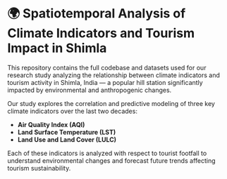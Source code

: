 # 🌍 Spatiotemporal Analysis of Climate Indicators and Tourism Impact in Shimla

This repository contains the full codebase and datasets used for our research study analyzing the relationship between climate indicators and tourism activity in Shimla, India — a popular hill station significantly impacted by environmental and anthropogenic changes.

Our study explores the correlation and predictive modeling of three key climate indicators over the last two decades:
- **Air Quality Index (AQI)**
- **Land Surface Temperature (LST)**
- **Land Use and Land Cover (LULC)**

Each of these indicators is analyzed with respect to tourist footfall to understand environmental changes and forecast future trends affecting tourism sustainability.
